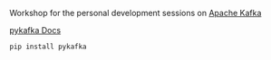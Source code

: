 Workshop for the personal development sessions on [Apache Kafka](https://kafka.apache.org/)

[pykafka Docs](https://pykafka.readthedocs.io/en/latest/index.html)

`pip install pykafka`


